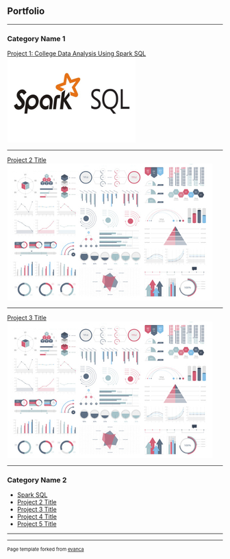 ## Portfolio

---

### Category Name 1 

[Project 1: College Data Analysis Using Spark SQL](/https://toddschaffer1.github.io/work-portfolio/sample_page)
<img src="images/2-3.jpg" alt="Logo" width="300" height="200"/>

---
[Project 2 Title](/pdf/sample_presentation.pdf)
<img src="images/dummy_thumbnail.jpg?raw=true"/>

---
[Project 3 Title](http://example.com/)
<img src="images/dummy_thumbnail.jpg?raw=true"/>

---

### Category Name 2

- [Spark SQL ](http://https://toddschaffer1.github.io/work-portfolio/spark-example/)
- [Project 2 Title](http://example.com/)
- [Project 3 Title](http://example.com/)
- [Project 4 Title](http://example.com/)
- [Project 5 Title](http://example.com/)

---




---
<p style="font-size:11px">Page template forked from <a href="https://github.com/evanca/quick-portfolio">evanca</a></p>
<!-- Remove above link if you don't want to attibute -->
